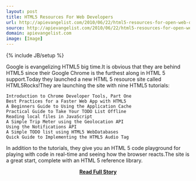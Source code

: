 ```yaml
---
layout: post
title: HTML5 Resources For Web Developers
url: http://apievangelist.com/2010/06/22/html5-resources-for-open-web-developers/
source: http://apievangelist.com/2010/06/22/html5-resources-for-open-web-developers/
domain: apievangelist.com
image: [Image]
---
```

{% include JB/setup %}<p>Google is evangelizing HTML5 big time.It is obvious that they are behind HTML5 since their Google Chrome is the furthest along in HTML 5 support.Today they launched a new HTML 5 resource site called HTML5Rocks!They are launching the site with nine HTML5 tutorials:

	Introduction to Chrome Developer Tools, Part One
	Best Practices for a Faster Web App with HTML5
	A Beginners Guide to Using the Application Cache
	Practical Guide to Take Your TODO List Offline
	Reading local files in JavaScript
	A Simple Trip Meter using the Geolocation API
	Using the Notifications API
	A Simple TODO list using HTML5 WebDatabases
	Quick Guide to Implementing the HTML5 Audio Tag

In addition to the tutorials, they give you an HTML 5 code playground for playing with code in real-time and seeing how the browser reacts.The site is a great start, complete with an HTML 5 reference library.</p>
<center><p><a href="http://apievangelist.com/2010/06/22/html5-resources-for-open-web-developers/" style='padding:25px; font-sze:18px; font-weight: bold;'>Read Full Story</a></p></center>

